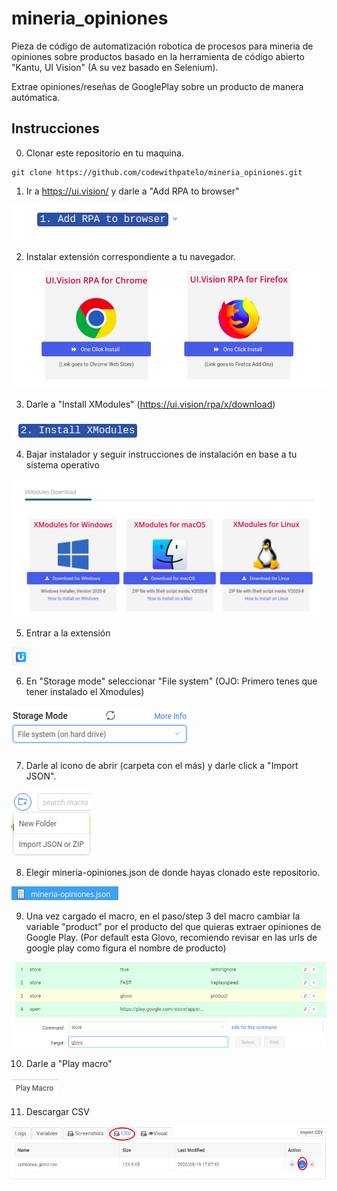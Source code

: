 # mineria_opiniones
Pieza de código de automatización robotica de procesos para mineria de opiniones sobre productos basado en la herramienta de código abierto "Kantu, UI Vision" (A su vez basado en Selenium).

Extrae opiniones/reseñas de GooglePlay sobre un producto de manera autómatica.


## Instrucciones

0. Clonar este repositorio en tu maquina.

```
git clone https://github.com/codewithpatelo/mineria_opiniones.git
```

1. Ir a https://ui.vision/ y darle a "Add RPA to browser"

![title](1.png)

2. Instalar extensión correspondiente a tu navegador.

![title](2.png)

3. Darle a "Install XModules" (https://ui.vision/rpa/x/download)

![title](3.png)

4. Bajar instalador y seguir instrucciones de instalación en base a tu sistema operativo

![title](4.png)

5. Entrar a la extensión

![title](5.png)

6. En "Storage mode" seleccionar "File system" (OJO: Primero tenes que tener instalado el Xmodules)

![title](6.png)

7. Darle al icono de abrir (carpeta con el más) y darle click a "Import JSON".

![title](7.png)

8. Elegir mineria-opiniones.json de donde hayas clonado este repositorio.

![title](8.png)

9. Una vez cargado el macro, en el paso/step 3 del macro cambiar la variable "product" por el producto del que quieras extraer opiniones de Google Play. (Por default esta Glovo, recomiendo revisar en las urls de google play como figura el nombre de producto)

![title](9.png)

10. Darle a "Play macro"

![title](10.png)

11. Descargar CSV

![title](11.png)
